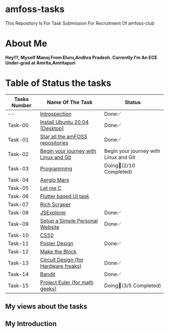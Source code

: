 # amfoss-tasks
This Repository Is For Task Submission For Recruitment Of amfoss-club

# About Me
**Hey!!!, Myself Manoj From Eluru,Andhra Pradesh. Currently I'm An ECE Under-grad at Amrita,Amritapuri**
# Table of Status the tasks 
|**Tasks Number**|**Name Of The Task**|**Status**|
|----|----|----|
--|[Introspection](https://github.com/DarkHunter1749/amfoss-tasks/tree/dark/Introspection)|Done✅|
Task-00|[Install Ubuntu 20.04 [Desktop]](https://github.com/DarkHunter1749/amfoss-tasks/tree/dark/task-00)|Done✅|
Task-01|[Star all the amFOSS repositories](https://github.com/DarkHunter1749/amfoss-tasks/tree/dark/task-01)|Done✅|
Task-02|[Begin your journey with Linux and Git](https://github.com/DarkHunter1749/amfoss-tasks/tree/dark/task-02)|Begin your journey with Linux and Git|Done✅|
Task-03|[Programming](https://github.com/DarkHunter1749/amfoss-tasks/tree/dark/task-03)|Doing👀(2/10 Completed)|
Task-04|[Aerglo Mars](https://github.com/DarkHunter1749/amfoss-tasks/tree/dark/task-04)| |
Task-05|[Let me C](https://github.com/DarkHunter1749/amfoss-tasks/tree/dark/task-05)| |
Task-06|[Flutter based UI task](https://github.com/DarkHunter1749/amfoss-tasks/tree/dark/task-06)| |
Task-07|[Rich Scraper](https://github.com/DarkHunter1749/amfoss-tasks/tree/dark/task-07)| |
Task-08|[JSExplorer](https://github.com/DarkHunter1749/amfoss-tasks/tree/dark/task-08)|Done✅|
Task-09|[Setup a Simple Personal Website](https://github.com/DarkHunter1749/amfoss-tasks/tree/dark/task-09)|Done✅|
Task-10|[CS50](https://github.com/DarkHunter1749/amfoss-tasks/tree/dark/task-10)| |
Task-11|[Poster Design](https://github.com/DarkHunter1749/amfoss-tasks/tree/dark/task-11)|Done✅|
Task-12|[Make the Block](https://github.com/DarkHunter1749/amfoss-tasks/tree/dark/task-12)| | 
Task-13|[Circuit Design (for Hardware freaks)](https://github.com/DarkHunter1749/amfoss-tasks/tree/dark/task-13)|Done✅|
Task-14|[Bandit](https://github.com/DarkHunter1749/amfoss-tasks/tree/dark/task-14)|Done✅|
Task-15|[Project Euler (for math geeks)](https://github.com/DarkHunter1749/amfoss-tasks/tree/dark/task-15)|Doing👀(3/5 Completed)|
## My views about the tasks

## My Introduction

